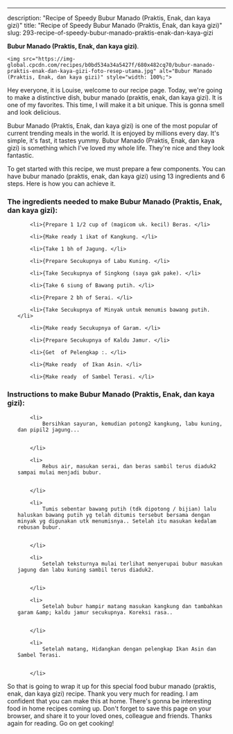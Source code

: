 ---
description: "Recipe of Speedy Bubur Manado (Praktis, Enak, dan kaya gizi)"
title: "Recipe of Speedy Bubur Manado (Praktis, Enak, dan kaya gizi)"
slug: 293-recipe-of-speedy-bubur-manado-praktis-enak-dan-kaya-gizi

<p>
	<strong>Bubur Manado (Praktis, Enak, dan kaya gizi)</strong>. 
	
</p>
<p>
	
	<img src="https://img-global.cpcdn.com/recipes/b0bd534a34a5427f/680x482cq70/bubur-manado-praktis-enak-dan-kaya-gizi-foto-resep-utama.jpg" alt="Bubur Manado (Praktis, Enak, dan kaya gizi)" style="width: 100%;">
	
	
</p>
<p>
	Hey everyone, it is Louise, welcome to our recipe page. Today, we're going to make a distinctive dish, bubur manado (praktis, enak, dan kaya gizi). It is one of my favorites. This time, I will make it a bit unique. This is gonna smell and look delicious.
</p>
	
<p>
	Bubur Manado (Praktis, Enak, dan kaya gizi) is one of the most popular of current trending meals in the world. It is enjoyed by millions every day. It's simple, it's fast, it tastes yummy. Bubur Manado (Praktis, Enak, dan kaya gizi) is something which I've loved my whole life. They're nice and they look fantastic.
</p>
<p>
	
</p>

<p>
To get started with this recipe, we must prepare a few components. You can have bubur manado (praktis, enak, dan kaya gizi) using 13 ingredients and 6 steps. Here is how you can achieve it.
</p>

<h3>The ingredients needed to make Bubur Manado (Praktis, Enak, dan kaya gizi):</h3>

<ol>
	
		<li>{Prepare 1 1/2 cup of (magicom uk. kecil) Beras. </li>
	
		<li>{Make ready 1 ikat of Kangkung. </li>
	
		<li>{Take 1 bh of Jagung. </li>
	
		<li>{Prepare Secukupnya of Labu Kuning. </li>
	
		<li>{Take Secukupnya of Singkong (saya gak pake). </li>
	
		<li>{Take 6 siung of Bawang putih. </li>
	
		<li>{Prepare 2 bh of Serai. </li>
	
		<li>{Take Secukupnya of Minyak untuk menumis bawang putih. </li>
	
		<li>{Make ready Secukupnya of Garam. </li>
	
		<li>{Prepare Secukupnya of Kaldu Jamur. </li>
	
		<li>{Get  of Pelengkap :. </li>
	
		<li>{Make ready  of Ikan Asin. </li>
	
		<li>{Make ready  of Sambel Terasi. </li>
	
</ol>
<p>
	
</p>

<h3>Instructions to make Bubur Manado (Praktis, Enak, dan kaya gizi):</h3>

<ol>
	
		<li>
			Bersihkan sayuran, kemudian potong2 kangkung, labu kuning, dan pipil2 jagung...
			
			
		</li>
	
		<li>
			Rebus air, masukan serai, dan beras sambil terus diaduk2 sampai mulai menjadi bubur.
			
			
		</li>
	
		<li>
			Tumis sebentar bawang putih (tdk dipotong / bijian) lalu haluskan bawang putih yg telah ditumis tersebut bersama dengan minyak yg digunakan utk menumisnya.. Setelah itu masukan kedalam rebusan bubur.
			
			
		</li>
	
		<li>
			Setelah teksturnya mulai terlihat menyerupai bubur masukan jagung dan labu kuning sambil terus diaduk2.
			
			
		</li>
	
		<li>
			Setelah bubur hampir matang masukan kangkung dan tambahkan garam &amp; kaldu jamur secukupnya. Koreksi rasa..
			
			
		</li>
	
		<li>
			Setelah matang, Hidangkan dengan pelengkap Ikan Asin dan Sambel Terasi.
			
			
		</li>
	
</ol>

<p>
	
</p>

<p>
	So that is going to wrap it up for this special food bubur manado (praktis, enak, dan kaya gizi) recipe. Thank you very much for reading. I am confident that you can make this at home. There's gonna be interesting food in home recipes coming up. Don't forget to save this page on your browser, and share it to your loved ones, colleague and friends. Thanks again for reading. Go on get cooking!
</p>
